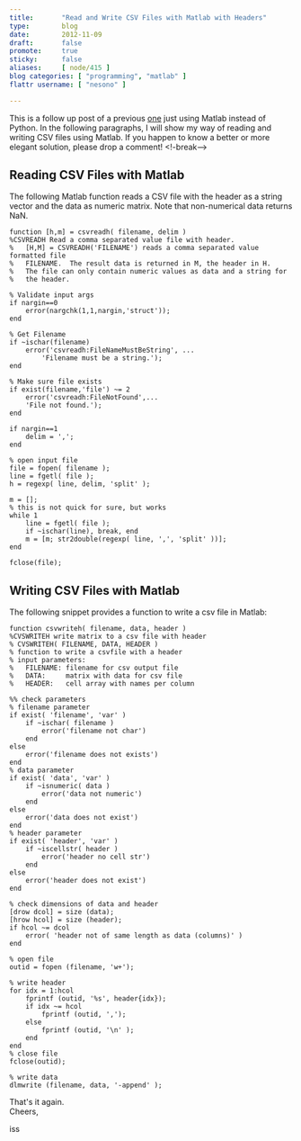 ```yaml
---
title:       "Read and Write CSV Files with Matlab with Headers"
type:        blog
date:        2012-11-09
draft:       false
promote:     true
sticky:      false
aliases:     [ node/415 ]
blog categories: [ "programming", "matlab" ]
flattr username: [ "nesono" ]

---
```


<!--more-->
This is a follow up post of a previous [one][1] just using Matlab instead of Python.
In the following paragraphs, I will show my way of reading and writing CSV files using Matlab.
If you happen to know a better or more elegant solution, please drop a comment!
<!-break-->

## Reading CSV Files with Matlab

The following Matlab function reads a CSV file with the header as a string vector and the data as numeric matrix. Note that non-numerical data returns NaN.

	function [h,m] = csvreadh( filename, delim )
	%CSVREADH Read a comma separated value file with header.
	%   [H,M] = CSVREADH('FILENAME') reads a comma separated value formatted file
	%   FILENAME.  The result data is returned in M, the header in H. 
	%   The file can only contain numeric values as data and a string for 
	%   the header.

	% Validate input args
	if nargin==0
	    error(nargchk(1,1,nargin,'struct')); 
	end

	% Get Filename
	if ~ischar(filename)
	    error('csvreadh:FileNameMustBeString', ...
	        'Filename must be a string.'); 
	end

	% Make sure file exists
	if exist(filename,'file') ~= 2 
	    error('csvreadh:FileNotFound',...
	    'File not found.');
	end

	if nargin==1
	    delim = ',';
	end

	% open input file
	file = fopen( filename );
	line = fgetl( file );
	h = regexp( line, delim, 'split' );

	m = [];
	% this is not quick for sure, but works
	while 1
	    line = fgetl( file );
	    if ~ischar(line), break, end
	    m = [m; str2double(regexp( line, ',', 'split' ))];
	end

	fclose(file);

## Writing CSV Files with Matlab

The following snippet provides a function to write a csv file in Matlab:

    function csvwriteh( filename, data, header )
    %CVSWRITEH write matrix to a csv file with header
    % CVSWRITEH( FILENAME, DATA, HEADER )
    % function to write a csvfile with a header
    % input parameters:
    %   FILENAME: filename for csv output file
    %   DATA:     matrix with data for csv file
    %   HEADER:   cell array with names per column

    %% check parameters
    % filename parameter
    if exist( 'filename', 'var' )
        if ~ischar( filename )
            error('filename not char')
        end
    else
        error('filename does not exists')
    end
    % data parameter
    if exist( 'data', 'var' )
        if ~isnumeric( data )
            error('data not numeric')
        end
    else
        error('data does not exist')
    end
    % header parameter
    if exist( 'header', 'var' )
        if ~iscellstr( header )
            error('header no cell str')
        end
    else
        error('header does not exist')
    end

    % check dimensions of data and header
    [drow dcol] = size (data);
    [hrow hcol] = size (header);
    if hcol ~= dcol
        error( 'header not of same length as data (columns)' )
    end

    % open file
    outid = fopen (filename, 'w+');

    % write header
    for idx = 1:hcol
        fprintf (outid, '%s', header{idx});
        if idx ~= hcol
            fprintf (outid, ',');
        else
            fprintf (outid, '\n' );
        end
    end
    % close file
    fclose(outid);

    % write data
    dlmwrite (filename, data, '-append' );


That's it again.  
Cheers,

iss

[1]: https://www.nesono.com/node/414 "Read and Write CSV files with Python"
